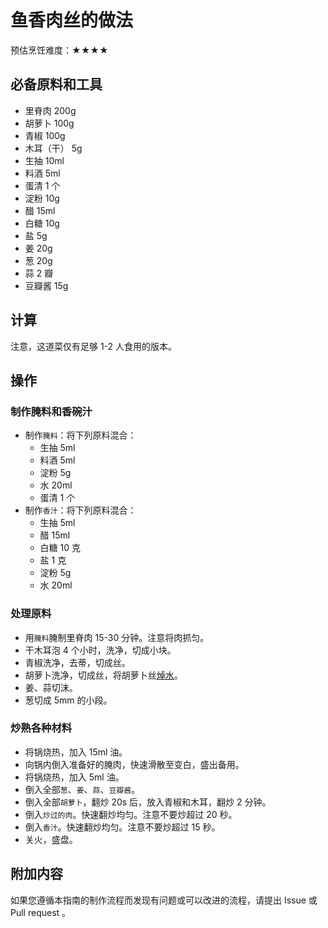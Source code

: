 # 鱼香肉丝的做法

预估烹饪难度：★★★★

## 必备原料和工具

* 里脊肉 200g
* 胡萝卜 100g
* 青椒 100g
* 木耳（干） 5g
* 生抽 10ml
* 料酒 5ml
* 蛋清 1 个
* 淀粉 10g
* 醋 15ml
* 白糖 10g
* 盐 5g
* 姜 20g
* 葱 20g
* 蒜 2 瓣
* 豆瓣酱 15g

## 计算

注意，这道菜仅有足够 1-2 人食用的版本。

## 操作

### 制作腌料和香碗汁

* 制作`腌料`：将下列原料混合：
  * 生抽 5ml
  * 料酒 5ml
  * 淀粉 5g
  * 水 20ml
  * 蛋清 1 个
* 制作`香汁`：将下列原料混合：
  * 生抽 5ml
  * 醋 15ml
  * 白糖 10 克
  * 盐 1 克
  * 淀粉 5g
  * 水 20ml

### 处理原料

* 用`腌料`腌制里脊肉 15-30 分钟。注意将肉抓匀。
* 干木耳泡 4 个小时，洗净，切成小块。
* 青椒洗净，去蒂，切成丝。
* 胡萝卜洗净，切成丝，将胡萝卜丝[焯水](学习焯水.md)。
* 姜、蒜切沫。
* 葱切成 5mm 的小段。

### 炒熟各种材料

* 将锅烧热，加入 15ml 油。
* 向锅内倒入准备好的腌肉，快速滑散至变白，盛出备用。
* 将锅烧热，加入 5ml 油。
* 倒入全部`葱`、`姜`、`蒜`、`豆瓣酱`。
* 倒入全部`胡萝卜`，翻炒 20s 后，放入青椒和木耳，翻炒 2 分钟。
* 倒入`炒过的肉`。快速翻炒均匀。注意不要炒超过 20 秒。
* 倒入`香汁`。快速翻炒均匀。注意不要炒超过 15 秒。
* 关火，盛盘。

## 附加内容

如果您遵循本指南的制作流程而发现有问题或可以改进的流程，请提出 Issue 或 Pull request 。
